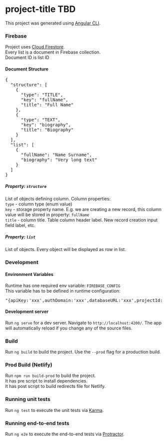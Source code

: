 # project-title TBD

This project was generated using [Angular CLI](https://github.com/angular/angular-cli).

### Firebase

Project uses [Cloud Firestore](https://firebase.google.com/docs/firestore).
<br />Every list is a document in Firebase collection.
<br />Document ID is list ID

#### Document Structure

<pre>
{
  "structure": [
    {
      "type": "TITLE",
      "key": "fullName",
      "title": "Full Name"
    },
    {
      "type": "TEXT",
      "key": "biography",
      "title": "Biography"
    }
  ],
  "list": [
    {
      "fullName": "Name Surname",
      "biography": "Very long text"
    }
  ]
}
</pre>

##### Property: `structure`

List of objects defining column. Column properties:
<br />`type` - column type (enum value)
<br />`key` - storage property name. E.g. we are creating a new record, this column value will be stored in property: `fullName`
<br />`title` - column title. Table column header label. New record creation input field label, etc.  


##### Property: `list`

List of objects. Every object will be displayed as row in list.

### Development

#### Environment Variables

Runtime has one required env variable: `FIREBASE_CONFIG`
<br />This variable has to be defined in runtime configuration:
<br /><pre>"{apiKey:'xxx',authDomain:'xxx',databaseURL:'xxx',projectId:'xxx',storageBucket:'xxx',messagingSenderId:'123',appId:'app:123',measurementId:'G-XX'}"</pre>

#### Development server

Run `ng serve` for a dev server. Navigate to `http://localhost:4200/`. The app will automatically reload if you change any of the source files.

### Build

Run `ng build` to build the project. Use the `--prod` flag for a production build.

### Prod Build (Netlify)

Run `npm run build-prod` to build the project.
<br />It has pre script to install dependencies.
<br />It has post script to build redirects file for Netlify.

### Running unit tests

Run `ng test` to execute the unit tests via [Karma](https://karma-runner.github.io).

### Running end-to-end tests

Run `ng e2e` to execute the end-to-end tests via [Protractor](http://www.protractortest.org/).
